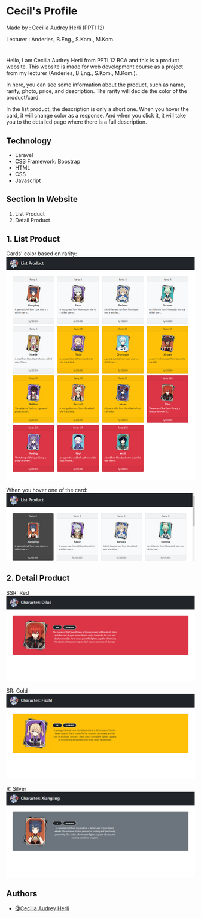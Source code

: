 
# Cecil's Profile
Made by     : Cecilia Audrey Herli (PPTI 12)

Lecturer    : Anderies, B.Eng., S.Kom., M.Kom.
#
Hello, I am Cecilia Audrey Herli from PPTI 12 BCA and this is a product website. This website is made for web development course as a project from my lecturer (Anderies, B.Eng., S.Kom., M.Kom.). 

In here, you can see some information about the product, such as name, rarity, photo, price, and description. The rarity will decide the color of the product/card. 

In the list product, the description is only a short one. When you hover the card, it will change color as a response. And when you click it, it will take you to the detailed page where there is a full description.



##  Technology
- Laravel
- CSS Framework: Boostrap
- HTML
- CSS
- Javascript


## Section In Website
1. List Product
2. Detail Product



## 1. List Product
Cards' color based on rarity:
![Code](https://github.com/Caudrey/Quiz1/blob/main/public/website/ListProduct.png)

When you hover one of the card:
![Code](https://github.com/Caudrey/Quiz1/blob/main/public/website/Hovered.png)



## 2. Detail Product
SSR: Red
![Code](https://github.com/Caudrey/Quiz1/blob/main/public/website/ProductSSR.png)

SR: Gold
![Code](https://github.com/Caudrey/Quiz1/blob/main/public/website/ProductSR.png)


R: Silver
![Code](https://github.com/Caudrey/Quiz1/blob/main/public/website/ProductR.png)


## Authors

- [@Cecilia Audrey Herli](https://github.com/Caudrey/)

